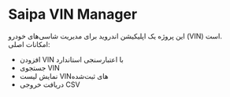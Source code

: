 # Saipa VIN Manager

این پروژه یک اپلیکیشن اندروید برای مدیریت شاسی‌های خودرو (VIN) است.  
امکانات اصلی:
- افزودن VIN با اعتبارسنجی استاندارد
- جستجوی VIN
- نمایش لیست VINهای ثبت‌شده
- دریافت خروجی CSV
